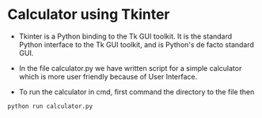 # Calculator using Tkinter
- Tkinter is a Python binding to the Tk GUI toolkit. It is the standard Python interface to the Tk GUI toolkit, and is Python's de facto standard GUI. 

- In the file calculator.py we have written script for a simple calculator which is more user friendly because of User Interface.

- To run the calculator in cmd, first command the directory to the file then 

```bash
python run calculator.py
``` 
 

